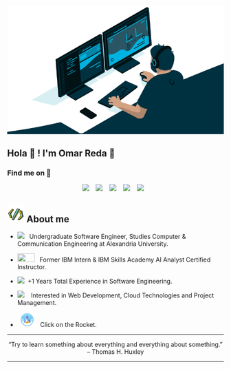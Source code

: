 
<p align="center">
<img src="https://github.com/OmarReda/OmarReda/blob/master/Heading3.gif">
</p>

<h2>Hola 🤙 ! I'm Omar Reda 👾</h2> 
<h3>Find me on 🔎</h3>
<p align="center"> 
  <a href="https://omarreda.github.io"><img width="48" src="https://images-na.ssl-images-amazon.com/images/I/51gzZ7xxQDL.png"></a> &nbsp;&nbsp;
  <a href="https://www.linkedin.com/in/omarreda291/"><img width="45" src="https://upload.wikimedia.org/wikipedia/commons/thumb/c/c9/Linkedin.svg/600px-Linkedin.svg.png"></a> &nbsp;&nbsp;
  <a href="https://www.facebook.com/omar.reda.291/"><img width="50" src="https://cdn.bibelo.com.br/media/wysiwyg/icones/face.png"></a> &nbsp;&nbsp;
  <a href="https://www.behance.net/omarreda1"><img width="50" src="https://www.pngrepo.com/png/299434/180/behance.png"></a> &nbsp;&nbsp;
  <a href="https://github.com/OmarReda/"><img width="62" src="https://img.icons8.com/clouds/2x/github.png"></a> &nbsp;&nbsp;
</p>

<h2><img width="40" src="https://github.com/OmarReda/OmarReda/blob/master/source.gif"> About me</h2> 

  - <img width="40" src="https://i.dlpng.com/static/png/5516567-transparent-graduation-cap-transparent-graduation-cap-clipart-graduation-cap-transparent-920_569_preview.png">&nbsp;&nbsp; Undergraduate Software Engineer, Studies Computer & Communication Engineering at Alexandria University.
    
  - <img width="40" height="20" src="https://www.hecbusinessgame.com/media/IBM-Logo-PNG-Transparent-1024x446.png">&nbsp;&nbsp; Former IBM Intern & IBM Skills Academy AI Analyst Certified Instructor.
  
  - <img width="40" src="https://www.internshipwala.com/img/comp.png">&nbsp; +1 Years Total Experience in Software Engineering.
  
  - <img width="35" src="https://img.icons8.com/cotton/2x/laptop-coding.png">&nbsp;&nbsp;&nbsp; Interested in Web Development, Cloud Technologies and Project Management.

  - <a href="https://github.com/OmarReda/Discovery"><img width="45" src="https://github.com/OmarReda/OmarReda/blob/master/discovery.gif"></a> &nbsp;Click on the Rocket.
 
<hr>
<p align="center">“Try to learn something about everything and everything about something.” – Thomas H. Huxley</p>
<hr>

<!--
**OmarReda/OmarReda** is a ✨ _special_ ✨ repository because its `README.md` (this file) appears on your GitHub profile.

